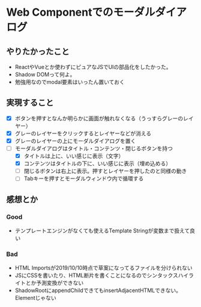 # Web Componentでのモーダルダイアログ

## やりたかったこと

* ReactやVueとか使わずにピュアなJSでUIの部品化をしたかった。
* Shadow DOMって何よ。
* 勉強用なのでmodal要素はいったん置いておく

## 実現すること

* [x] ボタンを押すとなんか明らかに画面が触れなくなる（うっすらグレーのレイヤー）
* [x] グレーのレイヤーをクリックするとレイヤーなどが消える
* [x] グレーのレイヤーの上にモーダルダイアログを置く
* [ ] モーダルダイアログはタイトル・コンテンツ・閉じるボタンを持つ
  * [x] タイトルは上に、いい感じに表示（文字）
  * [x] コンテンツはタイトルの下に、いい感じに表示（埋め込める）
  * [ ] 閉じるボタンは右上に表示。押すとレイヤーを押したのと同様の動き
  * [ ] Tabキーを押すとモーダルウィンドウ内で循環する

## 感想とか

### Good

* テンプレートエンジンがなくても使えるTemplate Stringが変数まで扱えて良い

### Bad

* HTML Importsが2019/10/10時点で草案になってるファイルを分けられない
* JSにCSSを書いたり、HTML断片を書くことになるのでシンタックスハイライトとか予測変換ができない
* ShadowRootにappendChildできてもinsertAdjacentHTMLできない。Elementじゃない
